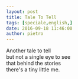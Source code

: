 ```yaml
---
layout: post
title: Tale To Tell
tags: [speciale,english,]
date: 2016-09-18 11:46:00
author: pietro
---
```

Another tale to tell<br/>but not a single eye to see<br/>that behind the stories<br/>there's a tiny little me.
